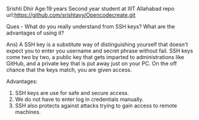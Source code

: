 Srishti Dhir
Age:19 years
Second year student at IIIT Allahabad
repo url:https://github.com/srishtayy/Opencodecreate.git 

Ques - What do you really understand from SSH keys? What are the advantages of using it?

Ans)   A SSH key is a substitute way of distinguishing yourself that doesn't expect you to enter you username and secret phrase without fail. SSH keys come two by two, a public key that gets imparted to administrations like GitHub, and a private key that is put away just on your PC. On the off chance that the keys match, you are given access.

Advantages:
1) SSH keys are use for safe and secure access.
2) We do not have to enter log in credentials manually.
3) SSH also protects against attacks trying to gain access to remote machines.